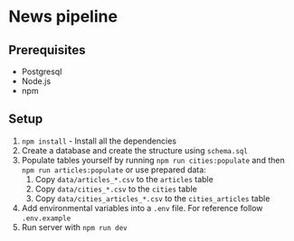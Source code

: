 # News pipeline

## Prerequisites

- Postgresql
- Node.js
- npm

## Setup

1. `npm install` - Install all the dependencies
2. Create a database and create the structure using `schema.sql`
3. Populate tables yourself by running `npm run cities:populate` and then `npm run articles:populate` or use prepared data:
   1. Copy `data/articles_*.csv` to the `articles` table
   2. Copy `data/cities_*.csv` to the `cities` table
   3. Copy `data/cities_articles_*.csv` to the `cities_articles` table
4. Add environmental variables into a `.env` file. For reference follow `.env.example`
5. Run server with `npm run dev`
